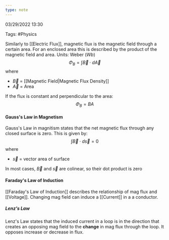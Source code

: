 ```yaml
---
type: note
---
```

03/29/2022 13:30

Tags: #Physics 

Similarly to [[Electric Flux]], magnetic flux is the magnetic field through a certain area. For an enclosed area this is described by the product of the magnetic field and area. Units: Weber ($Wb$)
$$
\Phi_B=\int\vec{B}\cdot d\vec{A}
$$
where
- $\vec B$ = [[Magnetic Field|Magnetic Flux Density]]
- $\vec A$ = Area

If the flux is constant and perpendicular to the area:
$$
\Phi_B=BA
$$

#### Gauss's Law in Magnetism
Gauss's Law in magnitism states that the net magnetic flux through any closed surface is zero. This is given by:
$$
\int\vec{B}\cdot d\vec{s}=0
$$
where
- $\vec{s}$ = vector area of surface

In most cases, $\vec{B}$ and $\vec{s}$ are colinear, so their dot product is zero

#### Faraday's Law of Induction
[[Faraday's Law of Induction]] describes the relationship of mag flux and [[Voltage]]. Changing mag field can induce a [[Current]] in a a conductor.

##### Lenz's Law
Lenz's Law states that the induced current in a loop is in the direction that creates an opposing mag field to the **change** in mag flux through the loop. It opposes increase or decrease in flux.